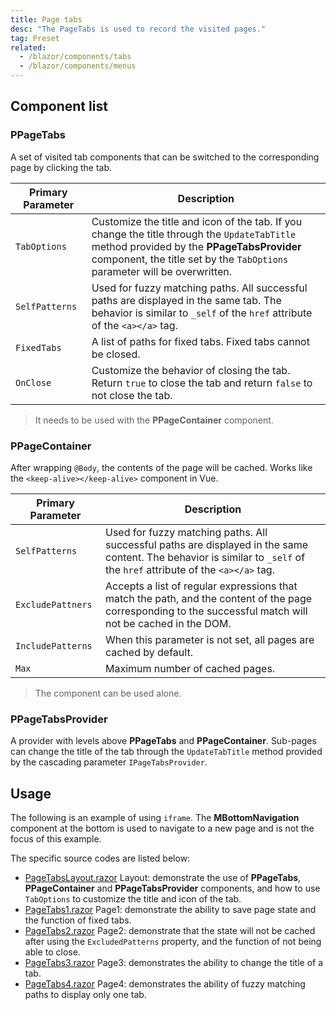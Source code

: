 ```yaml
---
title: Page tabs
desc: "The PageTabs is used to record the visited pages."
tag: Preset
related:
  - /blazor/components/tabs
  - /blazor/components/menus
---
```


## Component list

### PPageTabs

A set of visited tab components that can be switched to the corresponding page by clicking the tab.

| Primary Parameter | Description                                                                                                                                                                                                            |
|-------------------|------------------------------------------------------------------------------------------------------------------------------------------------------------------------------------------------------------------------|
| `TabOptions`      | Customize the title and icon of the tab. If you change the title through the `UpdateTabTitle` method provided by the **PPageTabsProvider** component, the title set by the `TabOptions` parameter will be overwritten. |
| `SelfPatterns`    | Used for fuzzy matching paths. All successful paths are displayed in the same tab. The behavior is similar to `_self` of the `href` attribute of the `<a></a>` tag.                                                    |
| `FixedTabs`       | A list of paths for fixed tabs. Fixed tabs cannot be closed.                                                                                                                                                           |
| `OnClose`         | Customize the behavior of closing the tab. Return `true` to close the tab and return `false` to not close the tab.                                                                                                     |

> It needs to be used with the **PPageContainer** component.

### PPageContainer

After wrapping `@Body`, the contents of the page will be cached. Works like the `<keep-alive></keep-alive>` component in
Vue.

| Primary Parameter | Description                                                                                                                                                             |
|-------------------|-------------------------------------------------------------------------------------------------------------------------------------------------------------------------|
| `SelfPatterns`    | Used for fuzzy matching paths. All successful paths are displayed in the same content. The behavior is similar to `_self` of the `href` attribute of the `<a></a>` tag. |
| `ExcludePattners` | Accepts a list of regular expressions that match the path, and the content of the page corresponding to the successful match will not be cached in the DOM.             |
| `IncludePatterns` | When this parameter is not set, all pages are cached by default.                                                                                                        |
| `Max`             | Maximum number of cached pages.                                                                                                                                         |

> The component can be used alone.

### PPageTabsProvider

A provider with levels above **PPageTabs** and **PPageContainer**. Sub-pages can change the title of the tab through
the `UpdateTabTitle` method provided by the cascading
parameter `IPageTabsProvider`.

## Usage

The following is an example of using `iframe`. The **MBottomNavigation** component at the bottom is used to navigate to
a
new page and is not the focus of this example.

The specific source codes are listed below:

- [PageTabsLayout.razor](https://github.com/masastack/MASA.Blazor/blob/main/docs/Masa.Blazor.Docs/Shared/PageTabsLayout.razor)
  Layout: demonstrate the use of **PPageTabs**, **PPageContainer** and **PPageTabsProvider** components, and how to
  use `TabOptions` to customize the title and icon of the tab.
- [PageTabs1.razor](https://github.com/masastack/MASA.Blazor/blob/main/docs/Masa.Blazor.Docs/Pages/PageTabs1.razor)
  Page1: demonstrate the ability to save page state and the function of fixed tabs.
- [PageTabs2.razor](https://github.com/masastack/MASA.Blazor/blob/main/docs/Masa.Blazor.Docs/Pages/PageTabs2.razor)
  Page2: demonstrate that the state will not be cached after using the `ExcludedPatterns` property, and the function of not being able to close.
- [PageTabs3.razor](https://github.com/masastack/MASA.Blazor/blob/main/docs/Masa.Blazor.Docs/Pages/PageTabs3.razor)
  Page3: demonstrates the ability to change the title of a tab.
- [PageTabs4.razor](https://github.com/masastack/MASA.Blazor/blob/main/docs/Masa.Blazor.Docs/Pages/PageTabs4.razor)
  Page4: demonstrates the ability of fuzzy matching paths to display only one tab.

<masa-example file="Examples.components.page_tabs.Usage" no-actions="true"></masa-example>
